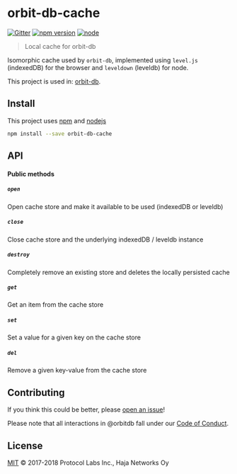 # orbit-db-cache

[![Gitter](https://img.shields.io/gitter/room/nwjs/nw.js.svg)](https://gitter.im/orbitdb/Lobby) [![npm version](https://badge.fury.io/js/orbit-db-cache.svg)](https://www.npmjs.com/package/orbit-db-cache) [![node](https://img.shields.io/node/v/orbit-db-cache.svg)](https://www.npmjs.com/package/orbit-db-cache)

> Local cache for orbit-db

Isomorphic cache used by `orbit-db`, implemented using `level.js` (indexedDB) for the browser and `leveldown` (leveldb) for node.

This project is used in: [orbit-db](https://github.com/orbitdb/orbit-db).

## Install

This project uses [npm](https://npmjs.com) and [nodejs](https://nodejs.org)

```sh
npm install --save orbit-db-cache
```

## API

#### Public methods

##### `open`

Open cache store and make it available to be used (indexedDB or leveldb)

##### `close`

Close cache store and the underlying indexedDB / leveldb instance

##### `destroy`

Completely remove an existing store and deletes the locally persisted cache

##### `get`

Get an item from the cache store

##### `set`

Set a value for a given key on the cache store

##### `del`

Remove a given key-value from the cache store

## Contributing

If you think this could be better, please [open an issue](https://github.com/orbitdb/orbit-db-cache/issues/new)!

Please note that all interactions in @orbitdb fall under our [Code of Conduct](CODE_OF_CONDUCT.md).

## License

[MIT](LICENSE) © 2017-2018 Protocol Labs Inc., Haja Networks Oy
